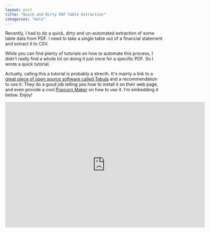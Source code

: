 ```yaml
---
layout: post
title: "Quick and Dirty PDF Table Extraction"
categories: "meta"
---
```


Recently, I had to do a quick, dirty and un-automated extraction of some table data from PDF.  I need to take a single table out of a financial statement and extract it to CSV.

While you can find plenty of tutorials on how to automate this process, I didn't really find a whole lot on doing it just once for a specific PDF.  So I wrote a quick tutorial.

<!--break-->

Actually, calling this a tutorial is probably a strecth.  It's mainly a link to a [great piece of open source software called Tabula](http://tabula.nerdpower.org/)  and a recommendation to use it.  They do a good job telling you how to install it on their web page, and even provide a cool [Popcorn Maker](https://webmaker.org/tools) on how to use it. I'm embedding it below.  Enjoy!

<iframe src='https://erika.makes.org/popcorn/16ll_' width='640' height='403' frameborder='0' mozallowfullscreen webkitallowfullscreen allowfullscreen></iframe>
